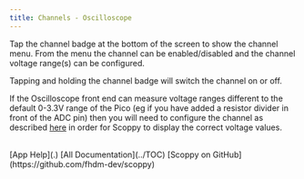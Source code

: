 ```yaml
---
title: Channels - Oscilloscope
---
```


Tap the channel badge at the bottom of the screen to show the channel menu.
From the menu the channel can be enabled/disabled and the channel voltage range(s) can be configured.   

Tapping and holding the channel badge will switch the channel on or off.

If the Oscilloscope front end can measure voltage ranges different to the default 0-3.3V range of the Pico (eg if you have added a resistor divider in front of the ADC pin) then you
will need to configure the channel as described [here](../wiki/Analog-Front-End) in order for Scoppy to display the correct voltage
values.

<br>
[App Help](.)     
[All Documentation](../TOC)         
[Scoppy on GitHub](https://github.com/fhdm-dev/scoppy)
